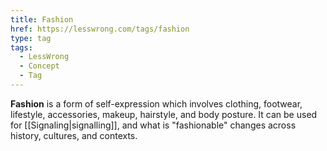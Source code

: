 ```yaml
---
title: Fashion
href: https://lesswrong.com/tags/fashion
type: tag
tags:
  - LessWrong
  - Concept
  - Tag
---
```


**Fashion** is a form of self-expression which involves clothing, footwear, lifestyle, accessories, makeup, hairstyle, and body posture. It can be used for [[Signaling|signalling]], and what is "fashionable" changes across history, cultures, and contexts.